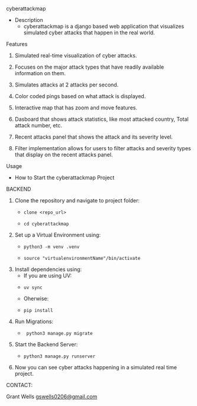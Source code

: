 cyberattackmap
  - Description
      - cyberattackmap is a django based web application that visualizes simulated cyber attacks that happen in the real world.

Features
  1. Simulated real-time visualization of cyber attacks.

  2. Focuses on the major attack types that have readily available information on them.

  3. Simulates attacks at 2 attacks per second.

  4. Color coded pings based on what attack is displayed.

  5. Interactive map that has zoom and move features.

  6. Dasboard that shows attack statistics, like most attacked country, Total attack number, etc.

  7. Recent attacks panel that shows the attack and its severity level.

  8. Filter implementation allows for users to filter attacks and severity types that display on the recent attacks panel.

Usage
- How to Start the cyberattackmap Project

BACKEND
1. Clone the repository and navigate to project folder:
   -     clone <repo_url>
   -     cd cyberattackmap
   
2. Set up a Virtual Environment using:
   -     python3 -m venv .venv
   -     source "virtualenvironmentName"/bin/activate
   
3. Install dependencies using:
   - If you are using UV:
   -     uv sync
   -   Oherwise:
   -     pip install

4. Run Migrations:
   -      python3 manage.py migrate

5. Start the Backend Server:
   -     python3 manage.py runserver

6. Now you can see cyber attacks happening in a simulated real time project.
   

CONTACT:

Grant Wells
gswells0206@gmail.com


   
   
   

